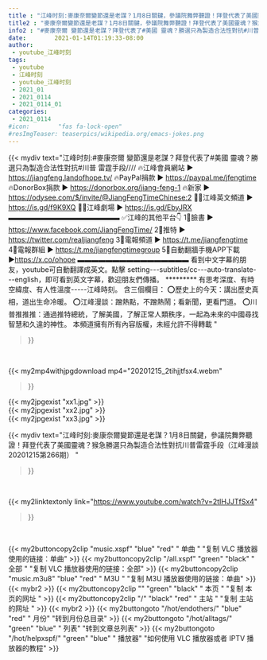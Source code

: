 ```yaml
---
title : "江峰时刻:麥康奈爾變節還是老謀？1月8日關鍵，參議院舞弊聽證！拜登代表了美國靈魂？猴急勝選只為製造合法性對抗川普雷霆手段（江峰漫談20201215第266期） "
title2 : "麥康奈爾變節還是老謀？1月8日關鍵，參議院舞弊聽證！拜登代表了美國靈魂？猴急勝選只為製造合法性對抗川普雷霆手段（江峰漫談20201215第266期） "
info2 : "#麥康奈爾 變節還是老謀？拜登代表了#美國 靈魂？勝選只為製造合法性對抗#川普 雷霆手段//// 🔥江峰會員網站 ► https://jiangfeng.landofhope.tv/ 🔥PayPal捐款  ► https://paypal.me/jfengtime 🔥DonorBox捐款 ► https://donorbox.org/jiang-feng-1 🔥新家  ► https://odysee.com/$/invite/@JiangFengTimeChinese:2 🦸‍♂️️江峰英文頻道 ► https://is.gd/f9K9XQ 🦸‍♂️️江峰劇場 ► https://is.gd/EbyJRX ▬▬▬▬▬▬▬▬▬▬▬▬▬▬▬▬ ✅江峰的其他平台👇  1⃣臉書          ► https://www.facebook.com/JiangFengTime/  2⃣推特          ► https://twitter.com/realjiangfeng  3⃣電報頻道   ►  https://t.me/jiangfengtime  4⃣電報群組   ► https://t.me/jiangfengtimegroup  5⃣自動翻牆手機APP下載    ►https://x.co/ohope  ▬▬▬▬▬▬▬▬▬▬▬▬▬▬▬▬ 看到中文字幕的朋友，youtube可自動翻譯成英文。點擊 setting---subtitles/cc---auto-translate---english，即可看到英文字幕，歡迎朋友們傳播。                                                    ********* 有思考深度、有時空緯度、有人性溫度-----江峰時刻。 含三個欄目： ⭕️歷史上的今天：講出歷史真相，道出生命冷暖。 ⭕️江峰漫談：蹭熱點，不蹭熱鬧；看新聞，更看門道。 ⭕️川普推推推：通過推特總統，了解美國，了解正常人類秩序，一起為未來的中國尋找智慧和久違的神性。  本頻道擁有所有內容版權，未經允許不得轉載 "
date:        2021-01-14T01:19:33-08:00
author:
 - youtube_江峰时刻
tags:
 - youtube
 - 江峰时刻
 - youtube_江峰时刻
 - 2021_01
 - 2021_0114
 - 2021_0114_01
categories:
 - 2021_0114
#icon:        "fas fa-lock-open"
#resImgTeaser: teaserpics/wikipedia.org/emacs-jokes.png
---
```


{{< mydiv text="江峰时刻:#麥康奈爾 變節還是老謀？拜登代表了#美國 靈魂？勝選只為製造合法性對抗#川普 雷霆手段//// 🔥江峰會員網站 ► https://jiangfeng.landofhope.tv/ 🔥PayPal捐款  ► https://paypal.me/jfengtime 🔥DonorBox捐款 ► https://donorbox.org/jiang-feng-1 🔥新家  ► https://odysee.com/$/invite/@JiangFengTimeChinese:2 🦸‍♂️️江峰英文頻道 ► https://is.gd/f9K9XQ 🦸‍♂️️江峰劇場 ► https://is.gd/EbyJRX ▬▬▬▬▬▬▬▬▬▬▬▬▬▬▬▬ ✅江峰的其他平台👇  1⃣臉書          ► https://www.facebook.com/JiangFengTime/  2⃣推特          ► https://twitter.com/realjiangfeng  3⃣電報頻道   ►  https://t.me/jiangfengtime  4⃣電報群組   ► https://t.me/jiangfengtimegroup  5⃣自動翻牆手機APP下載    ►https://x.co/ohope  ▬▬▬▬▬▬▬▬▬▬▬▬▬▬▬▬ 看到中文字幕的朋友，youtube可自動翻譯成英文。點擊 setting---subtitles/cc---auto-translate---english，即可看到英文字幕，歡迎朋友們傳播。                                                    ********* 有思考深度、有時空緯度、有人性溫度-----江峰時刻。 含三個欄目： ⭕️歷史上的今天：講出歷史真相，道出生命冷暖。 ⭕️江峰漫談：蹭熱點，不蹭熱鬧；看新聞，更看門道。 ⭕️川普推推推：通過推特總統，了解美國，了解正常人類秩序，一起為未來的中國尋找智慧和久違的神性。  本頻道擁有所有內容版權，未經允許不得轉載 "
>}}
<br>


{{< my2mp4withjpgdownload mp4="20201215_2tihjjtfsx4.webm"
>}}

{{< my2jpgexist "xx1.jpg" >}}<br>
{{< my2jpgexist "xx2.jpg" >}}<br>
{{< my2jpgexist "xx3.jpg" >}}<br>



{{< mydiv text="江峰时刻:麥康奈爾變節還是老謀？1月8日關鍵，參議院舞弊聽證！拜登代表了美國靈魂？猴急勝選只為製造合法性對抗川普雷霆手段（江峰漫談20201215第266期） "
>}}
<br>

{{< my2linktextonly link="https://www.youtube.com/watch?v=2tIHJJTfSx4"
>}}


<br>

{{< my2buttoncopy2clip "music.xspf"        "blue"   "red"    " 单曲 "  "复制 VLC 播放器使用的链接：单曲" >}} {{< my2buttoncopy2clip "/all.xspf"         "green"  "black"  " 全部 "  "复制 VLC 播放器使用的链接：全部" >}} {{< my2buttoncopy2clip "music.m3u8"        "blue"   "red"    " M3U  "    "复制 M3U 播放器使用的链接：单曲" >}} {{< mybr2 >}} {{< my2buttoncopy2clip ""                  "green"  "black"  " 本页 "    "复制 本页的网址 " >}} {{< my2buttoncopy2clip "/"                 "black"  "red"    " 主站 "    "复制 主站的网址 " >}} {{< mybr2 >}} {{< my2buttongoto      "/hot/endothers/"   "blue"   "red"    " 月份"   "转到月份总目录" >}} {{< my2buttongoto      "/hot/alltags/"     "green"  "blue"   " 列表"   "转到文章总列表" >}} {{< my2buttongoto      "/hot/helpxspf/"    "green"  "blue"   " 播放器" "如何使用 VLC 播放器或者 IPTV 播放器的教程" >}} 
